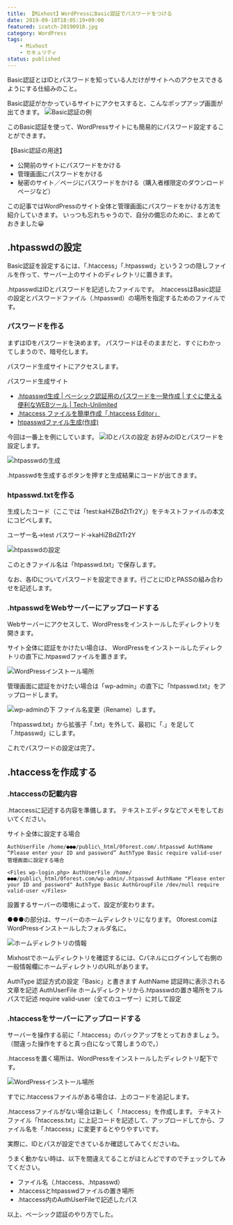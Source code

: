 ```yaml
---
title: 【Mixhost】WordPressにBasic認証でパスワードをつける
date: 2019-09-18T18:05:19+09:00
featured: icatch-20190918.jpg
category: WordPress
tags:
    - Mixhost
    - セキュリティ
status: published
---
```


Basic認証とはIDとパスワードを知っている人だけがサイトへのアクセスできるようにする仕組みのこと。

Basic認証がかかっているサイトにアクセスすると、こんなポップアップ画面が出てきます。
![Basic認証の例](ss_20190918_01.jpg)

このBasic認証を使って、WordPressサイトにも簡易的にパスワード設定することができます。

【Basic認証の用途】
* 公開前のサイトにパスワードをかける
* 管理画面にパスワードをかける
* 秘密のサイト／ページにパスワードをかける（購入者様限定のダウンロードページなど）

この記事ではWordPressのサイト全体と管理画面にパスワードをかける方法を紹介していきます。
いっつも忘れちゃうので、自分の備忘のために、まとめておきました😀

## .htpasswdの設定

Basic認証を設定するには、「.htaccess」「.htpasswd」という２つの隠しファイルを作って、サーバー上のサイトのディレクトリに置きます。

.htpasswdはIDとパスワードを記述したファイルです。
.htaccessはBasic認証の設定とパスワードファイル（.htpasswd）の場所を指定するためのファイルです。

### パスワードを作る

 まずはIDをパスワードを決めます。
パスワードはそのままだと、すぐにわかってしまうので、暗号化します。

パスワード生成サイトにアクセスします。

パスワード生成サイト
 * [.htpasswd生成 | ベーシック認証用のパスワードを一発作成 | すぐに使える便利なWEBツール | Tech-Unlimited](https://tech-unlimited.com/makehtpasswd.html)
 * [.htaccess ファイルを簡単作成「.htaccess Editor」](http://www.htaccesseditor.com/#a_basic)
 * [htpasswdファイル生成(作成)](http://www.luft.co.jp/cgi/htpasswd.php)

今回は一番上を例にしています。
![IDとパスの設定](ss_20190918_02.jpg)
お好みのIDとパスワードを設定します。

![htpasswdの生成](ss_20190918_03.jpg)

.htpasswdを生成するボタンを押すと生成結果にコードが出てきます。


### htpasswd.txtを作る
生成したコード（ここでは「test:kaHiZBdZtTr2Y」）をテキストファイルの本文にコピペします。

ユーザー名→test
パスワード→kaHiZBdZtTr2Y

![htpasswdの設定](ss_20190918_04.jpg)

このときファイル名は「htpasswd.txt」で保存します。

なお、各IDについてパスワードを設定できます。行ごとにIDとPASSの組み合わせを記述します。

### .htpasswdをWebサーバーにアップロードする

Webサーバーにアクセスして、WordPressをインストールしたディレクトリを開きます。

サイト全体に認証をかけたい場合は、 WordPressをインストールしたディレクトリの直下に.htpaswdファイルを置きます。

![WordPressインストール場所](ss_20190918_05.jpg)

管理画面に認証をかけたい場合は「wp-admin」の直下に「htpasswd.txt」をアップロードします。

![wp-adminの下](ss_20190918_06.jpg) ファイル名変更（Rename）します。

「htpasswd.txt」から拡張子「.txt」を外して、最初に「.」を足して「.htpasswd」にします。

これでパスワードの設定は完了。

## .htaccessを作成する

### .htaccessの記載内容

.htaccessに記述する内容を準備します。
テキストエディタなどでメモをしておいてください。

サイト全体に設定する場合
```
AuthUserFile /home/●●●/public\_html/0forest.com/.htpasswd AuthName “Please enter your ID and password” AuthType Basic require valid-user 管理画面に設定する場合

<Files wp-login.php> AuthUserFile /home/●●●/public\_html/0forest.com/wp-admin/.htpasswd AuthName "Please enter your ID and password" AuthType Basic AuthGroupFile /dev/null require valid-user </Files>
```

設置するサーバーの環境によって、設定が変わります。

●●●の部分は、サーバーのホームディレクトリになります。
0forest.comはWordPressインストールしたフォルダ名に。

![ホームディレクトリの情報](ss_20190918_07.jpg)

Mixhostでホームディレクトリを確認するには、Cパネルにログインして右側の一般情報欄にホームディレクトリのURLがあります。


AuthType 認証方式の設定「Basic」と書きます
AuthName 認証時に表示される文章を記述
AuthUserFile ホームディレクトリから.htpasswdの置き場所をフルパスで記述
require valid-user（全てのユーザー）に対して設定

### .htaccessをサーバーにアップロードする

サーバーを操作する前に「.htaccess」のバックアップをとっておきましょう。（間違った操作をすると真っ白になって胃しまうので。）

.htaccessを置く場所は、WordPressをインストールしたディレクトリ配下です。

![WordPressインストール場所](ss_20190918_05.jpg)

すでに.htaccessファイルがある場合は、上のコードを追記します。

.htaccessファイルがない場合は新しく「.htaccess」を作成します。
テキストファイル「htaccess.txt」に上記コードを記述して、アップロードしてから、ファイル名を「.htaccess」に変更するとやりやすいです。


実際に、IDとパスが設定できているか確認してみてくださいね。

うまく動かない時は、以下を間違えてることがほとんどですのでチェックしてみてください。

* ファイル名（.htaccess、.htpasswd）
* .htaccessとhtpasswdファイルの置き場所
* .htaccess内のAuthUserFileで記述したパス


以上、ベーシック認証のやり方でした。
